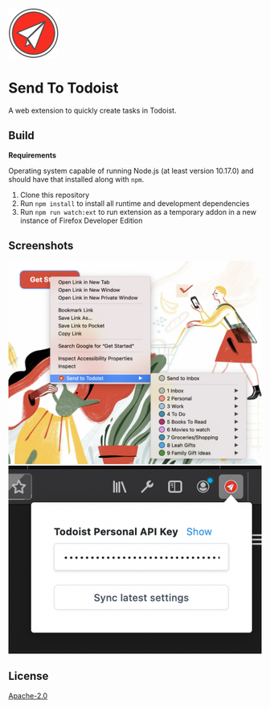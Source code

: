 ![send to todoist icon](./icons/SendToTodoist.svg)

# Send To Todoist

A web extension to quickly create tasks in Todoist.

## Build

**Requirements**

Operating system capable of running Node.js (at least version 10.17.0) and should have that installed along with `npm`.

1. Clone this repository
1. Run `npm install` to install all runtime and development dependencies
1. Run `npm run watch:ext` to run extension as a temporary addon in a new instance of Firefox Developer Edition

## Screenshots

![screenshot of custom context menu](./images/screenshot-menus.png)
![screenshot of extension popup](./images/screenshot-2.png)

## License

[Apache-2.0](./LICENSE)
